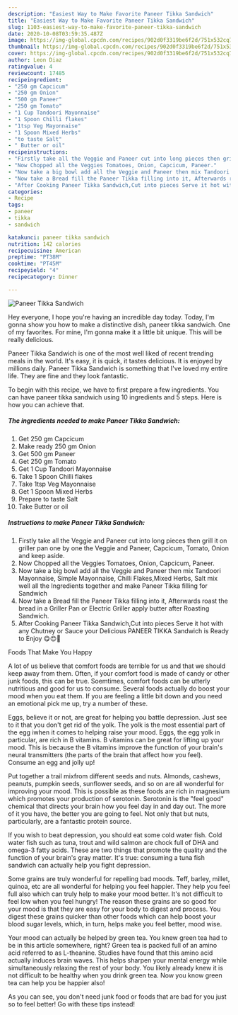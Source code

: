 ```yaml
---
description: "Easiest Way to Make Favorite Paneer Tikka Sandwich"
title: "Easiest Way to Make Favorite Paneer Tikka Sandwich"
slug: 1103-easiest-way-to-make-favorite-paneer-tikka-sandwich
date: 2020-10-08T03:59:35.487Z
image: https://img-global.cpcdn.com/recipes/902d0f3319be6f2d/751x532cq70/paneer-tikka-sandwich-recipe-main-photo.jpg
thumbnail: https://img-global.cpcdn.com/recipes/902d0f3319be6f2d/751x532cq70/paneer-tikka-sandwich-recipe-main-photo.jpg
cover: https://img-global.cpcdn.com/recipes/902d0f3319be6f2d/751x532cq70/paneer-tikka-sandwich-recipe-main-photo.jpg
author: Leon Diaz
ratingvalue: 4
reviewcount: 17485
recipeingredient:
- "250 gm Capcicum"
- "250 gm Onion"
- "500 gm Paneer"
- "250 gm Tomato"
- "1 Cup Tandoori Mayonnaise"
- "1 Spoon Chilli flakes"
- "1tsp Veg Mayonnaise"
- "1 Spoon Mixed Herbs"
- "to taste Salt"
- " Butter or oil"
recipeinstructions:
- "Firstly take all the Veggie and Paneer cut into long pieces then grill it on griller pan one by one the Veggie and Paneer, Capcicum, Tomato, Onion and keep aside."
- "Now Chopped all the Veggies Tomatoes, Onion, Capcicum, Paneer."
- "Now take a big bowl add all the Veggie and Paneer then mix Tandoori Mayonnaise, Simple Mayonnaise, Chilli Flakes,Mixed Herbs, Salt mix well all the Ingredients together and make Paneer Tikka filling for Sandwich"
- "Now take a Bread fill the Paneer Tikka filling into it, Afterwards roast the bread in a Griller Pan or Electric Griller apply butter after Roasting Sandwich."
- "After Cooking Paneer Tikka Sandwich,Cut into pieces Serve it hot with any Chutney or Sauce your Delicious PANEER TIKKA Sandwich is Ready to Enjoy 😋😍🥪"
categories:
- Recipe
tags:
- paneer
- tikka
- sandwich

katakunci: paneer tikka sandwich 
nutrition: 142 calories
recipecuisine: American
preptime: "PT38M"
cooktime: "PT45M"
recipeyield: "4"
recipecategory: Dinner

---
```



![Paneer Tikka Sandwich](https://img-global.cpcdn.com/recipes/902d0f3319be6f2d/751x532cq70/paneer-tikka-sandwich-recipe-main-photo.jpg)

Hey everyone, I hope you're having an incredible day today. Today, I'm gonna show you how to make a distinctive dish, paneer tikka sandwich. One of my favorites. For mine, I'm gonna make it a little bit unique. This will be really delicious.

Paneer Tikka Sandwich is one of the most well liked of recent trending meals in the world. It's easy, it is quick, it tastes delicious. It is enjoyed by millions daily. Paneer Tikka Sandwich is something that I've loved my entire life. They are fine and they look fantastic.




To begin with this recipe, we have to first prepare a few ingredients. You can have paneer tikka sandwich using 10 ingredients and 5 steps. Here is how you can achieve that.

<!--inarticleads1-->

##### The ingredients needed to make Paneer Tikka Sandwich:

1. Get 250 gm Capcicum
1. Make ready 250 gm Onion
1. Get 500 gm Paneer
1. Get 250 gm Tomato
1. Get 1 Cup Tandoori Mayonnaise
1. Take 1 Spoon Chilli flakes
1. Take 1tsp Veg Mayonnaise
1. Get 1 Spoon Mixed Herbs
1. Prepare to taste Salt
1. Take  Butter or oil




<!--inarticleads2-->

##### Instructions to make Paneer Tikka Sandwich:

1. Firstly take all the Veggie and Paneer cut into long pieces then grill it on griller pan one by one the Veggie and Paneer, Capcicum, Tomato, Onion and keep aside.
1. Now Chopped all the Veggies Tomatoes, Onion, Capcicum, Paneer.
1. Now take a big bowl add all the Veggie and Paneer then mix Tandoori Mayonnaise, Simple Mayonnaise, Chilli Flakes,Mixed Herbs, Salt mix well all the Ingredients together and make Paneer Tikka filling for Sandwich
1. Now take a Bread fill the Paneer Tikka filling into it, Afterwards roast the bread in a Griller Pan or Electric Griller apply butter after Roasting Sandwich.
1. After Cooking Paneer Tikka Sandwich,Cut into pieces Serve it hot with any Chutney or Sauce your Delicious PANEER TIKKA Sandwich is Ready to Enjoy 😋😍🥪




Foods That Make You Happy


A lot of us believe that comfort foods are terrible for us and that we should keep away from them. Often, if your comfort food is made of candy or other junk foods, this can be true. Soemtimes, comfort foods can be utterly nutritious and good for us to consume. Several foods actually do boost your mood when you eat them. If you are feeling a little bit down and you need an emotional pick me up, try a number of these.

Eggs, believe it or not, are great for helping you battle depression. Just see to it that you don't get rid of the yolk. The yolk is the most essential part of the egg iwhen it comes to helping raise your mood. Eggs, the egg yolk in particular, are rich in B vitamins. B vitamins can be great for lifting up your mood. This is because the B vitamins improve the function of your brain's neural transmitters (the parts of the brain that affect how you feel). Consume an egg and jolly up!

Put together a trail mixfrom different seeds and nuts. Almonds, cashews, peanuts, pumpkin seeds, sunflower seeds, and so on are all wonderful for improving your mood. This is possible as these foods are rich in magnesium which promotes your production of serotonin. Serotonin is the "feel good" chemical that directs your brain how you feel day in and day out. The more of it you have, the better you are going to feel. Not only that but nuts, particularly, are a fantastic protein source.

If you wish to beat depression, you should eat some cold water fish. Cold water fish such as tuna, trout and wild salmon are chock full of DHA and omega-3 fatty acids. These are two things that promote the quality and the function of your brain's gray matter. It's true: consuming a tuna fish sandwich can actually help you fight depression. 

Some grains are truly wonderful for repelling bad moods. Teff, barley, millet, quinoa, etc are all wonderful for helping you feel happier. They help you feel full also which can truly help to make your mood better. It's not difficult to feel low when you feel hungry! The reason these grains are so good for your mood is that they are easy for your body to digest and process. You digest these grains quicker than other foods which can help boost your blood sugar levels, which, in turn, helps make you feel better, mood wise.

Your mood can actually be helped by green tea. You knew green tea had to be in this article somewhere, right? Green tea is packed full of an amino acid referred to as L-theanine. Studies have found that this amino acid actually induces brain waves. This helps sharpen your mental energy while simultaneously relaxing the rest of your body. You likely already knew it is not difficult to be healthy when you drink green tea. Now you know green tea can help you be happier also!

As you can see, you don't need junk food or foods that are bad for you just so to feel better! Go  with  these tips  instead!

